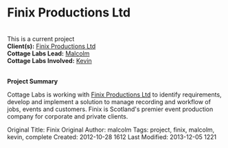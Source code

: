 # Finix Productions Ltd
<br>

<div class="row-fluid">
<div class="span8">
<div class="alert alert-success">This is a current project</div>
<strong>Client(s):</strong> <a href="http://www.finix.co.uk/">Finix Productions Ltd</a><br>
<strong>Cottage Labs Lead:</strong> <a href="/author/malcolm">Malcolm</a><br>
<strong>Cottage Labs Involved:</strong> <a href="/author/mark">Kevin</a><br>
</div>
<div class="span4">
<img src="/" alt="" title="webtitlelogo" class="pull-right span6 img thumbnail">
</div>

</div>

<br>

**Project Summary**

Cottage Labs is working with <a href="http://www.finix.co.uk/">Finix Productions Ltd</a> to identify requirements, develop and implement a solution to manage recording and workflow of jobs, events and customers. Finix is Scotland's premier event production company for corporate and private clients.



Original Title: Finix
Original Author: malcolm
Tags: project, finix, malcolm, kevin, complete
Created: 2012-10-28 1612
Last Modified: 2013-12-05 1221
